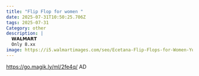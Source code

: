 ```yaml
---
title: "Flip Flop for women "
date: 2025-07-31T10:50:25.706Z
tags: 2025-07-31
Category: other
description: |
  𝗪𝗔𝗟𝗠𝗔𝗥𝗧 
  Only 8.xx
image: https://i5.walmartimages.com/seo/Ecetana-Flip-Flops-for-Women-Yoga-Mat-Thong-Sandals-Comfortable-Clip-Toe-Slippers-Summer-Beach-Sandals_d3c67421-fff1-445f-9c49-cadbbbe8846a.3ee52793dd632813f78c62fb4afd6a32.jpeg?odnHeight=573&odnWidth=573&odnBg=FFFFFF
---
```

https://go.magik.ly/ml/2fe4q/
AD